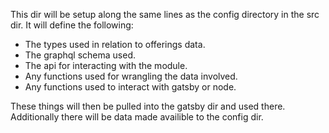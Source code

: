 This dir will be setup along the same lines as the config directory in the src dir. It will define the following: 
- The types used in relation to offerings data.
- The graphql schema used.
- The api for interacting with the module.
- Any functions used for wrangling the data involved. 
- Any functions used to interact with gatsby or node.

These things will then be pulled into the gatsby dir and used there. Additionally there will be data made availible to the config dir. 